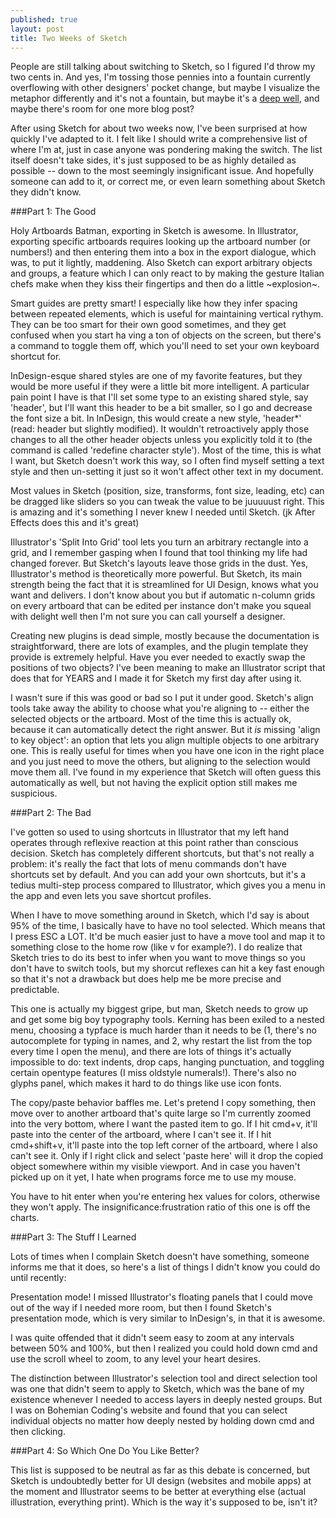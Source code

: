 ```yaml
---
published: true
layout: post
title: Two Weeks of Sketch
---
```




People are still talking about switching to Sketch, so I figured I'd throw my two cents in. And yes, I'm tossing those pennies into a fountain currently overflowing with other designers' pocket change, but maybe I visualize the metaphor differently and it's not a fountain, but maybe it's a [deep well](https://twitter.com/blk/status/599257346724876289), and maybe there's room for one more blog post?

After using Sketch for about two weeks now, I've been surprised at how quickly I've adapted to it. I felt like I should write a comprehensive list of where I'm at, just in case anyone was pondering making the switch. The list itself doesn't take sides, it's just supposed to be as highly detailed as possible -- down to the most seemingly insignificant issue. And hopefully someone can add to it, or correct me, or even learn something about Sketch they didn't know.

###Part 1: The Good

Holy Artboards Batman, exporting in Sketch is awesome. In Illustrator, exporting specific artboards requires looking up the artboard number (or numbers!) and then entering them into a box in the export dialogue, which was, to put it lightly, maddening. Also Sketch can export arbitrary objects and groups, a feature which I can only react to by making the gesture Italian chefs make when they kiss their fingertips and then do a little ~explosion~.

Smart guides are pretty smart! I especially like how they infer spacing between repeated elements, which is useful for maintaining vertical rythym. They can be too smart for their own good sometimes, and they get confused when you start ha ving a ton of objects on the screen, but there's a command to toggle them off, which you'll need to set your own keyboard shortcut for.

InDesign-esque shared styles are one of my favorite features, but they would be more useful if they were a little bit more intelligent. A particular pain point I have is that I'll set some type to an existing shared style, say 'header', but I'll want this header to be a bit smaller, so I go and decrease the font size a bit. In InDesign, this would create a new style, 'header\*' (read: header but slightly modified). It wouldn't retroactively apply those changes to all the other header objects unless you explicitly told it to (the command is called 'redefine character style'). Most of the time, this is what I want, but Sketch doesn't work this way, so I often find myself setting a text style and then un-setting it just so it won't affect other text in my document.

Most values in Sketch (position, size, transforms, font size, leading, etc) can be dragged like sliders so you can tweak the value to be juuuuust right. This is amazing and it's something I never knew I needed until Sketch. (jk After Effects does this and it's great)

Illustrator's 'Split Into Grid' tool lets you turn an arbitrary rectangle into a grid, and I remember gasping when I found that tool thinking my life had changed forever. But Sketch's layouts leave those grids in the dust. Yes, Illustrator's method is theoretically more powerful. But Sketch, its main strength being the fact that it is streamlined for UI Design, knows what you want and delivers. I don't know about you but if automatic n-column grids on every artboard that can be edited per instance don't make you squeal with delight well then I'm not sure you can call yourself a designer.

Creating new plugins is dead simple, mostly because the documentation is straightforward, there are lots of examples, and the plugin template they provide is extremely helpful. Have you ever needed to exactly swap the positions of two objects? I've been meaning to make an Illustrator script that does that for YEARS and I made it for Sketch my first day after using it.

I wasn't sure if this was good or bad so I put it under good. Sketch's align tools take away the ability to choose what you're aligning to -- either the selected objects or the artboard. Most of the time this is actually ok, because it can automatically detect the right answer. But it *is* missing 'align to key object': an option that lets you align multiple objects to one arbitrary one. This is really useful for times when you have one icon in the right place and you just need to move the others, but aligning to the selection would move them all. I've found in my experience that Sketch will often guess this automatically as well, but not having the explicit option still makes me suspicious.


###Part 2: The Bad

I've gotten so used to using shortcuts in Illustrator that my left hand operates through reflexive reaction at this point rather than conscious decision. Sketch has completely different shortcuts, but that's not really a problem: it's really the fact that lots of menu commands don't have shortcuts set by default. And you can add your own shortcuts, but it's a tedius multi-step process compared to Illustrator, which gives you a menu in the app and even lets you save shortcut profiles.

When I have to move something around in Sketch, which I'd say is about 95% of the time, I basically have to have no tool selected. Which means that I press ESC a LOT. It'd be much easier just to have a move tool and map it to something close to the home row (like v for example?). I do realize that Sketch tries to do its best to infer when you want to move things so you don't have to switch tools, but my shorcut reflexes can hit a key fast enough so that it's not a drawback but does help me be more precise and predictable.

This one is actually my biggest gripe, but man, Sketch needs to grow up and get some big boy typography tools. Kerning has been exiled to a nested menu, choosing a typface is much harder than it needs to be (1, there's no autocomplete for typing in names, and 2, why restart the list from the top every time I open the menu), and there are lots of things it's actually impossible to do: text indents, drop caps, hanging punctuation, and toggling certain opentype features (I miss oldstyle numerals!). There's also no glyphs panel, which makes it hard to do things like use icon fonts.

The copy/paste behavior baffles me. Let's pretend I copy something, then move over to another artboard that's quite large so I'm currently zoomed into the very bottom, where I want the pasted item to go. If I hit cmd+v, it'll paste into the center of the artboard, where I can't see it. If I hit cmd+shift+v, it'll paste into the top left corner of the artboard, where I also can't see it. Only if I right click and select 'paste here' will it drop the copied object somewhere within my visible viewport. And in case you haven't picked up on it yet, I hate when programs force me to use my mouse.

You have to hit enter when you're entering hex values for colors, otherwise they won't apply. The insignificance:frustration ratio of this one is off the charts.

###Part 3: The Stuff I Learned

Lots of times when I complain Sketch doesn't have something, someone informs me that it does, so here's a list of things I didn't know you could do until recently:

Presentation mode! I missed Illustrator's floating panels that I could move out of the way if I needed more room, but then I found Sketch's presentation mode, which is very similar to InDesign's, in that it is awesome.

I was quite offended that it didn't seem easy to zoom at any intervals between 50% and 100%, but then I realized you could hold down cmd and use the scroll wheel to zoom, to any level your heart desires.

The distinction between Illustrator's selection tool and direct selection tool was one that didn't seem to apply to Sketch, which was the bane of my existence whenever I needed to access layers in deeply nested groups. But I was on Bohemian Coding's website and found that you can select individual objects no matter how deeply nested by holding down cmd and then clicking.

###Part 4: So Which One Do You Like Better?

This list is supposed to be neutral as far as this debate is concerned, but Sketch is undoubtedly better for UI design (websites and mobile apps) at the moment and Illustrator seems to be better at everything else (actual illustration, everything print). Which is the way it's supposed to be, isn't it?

